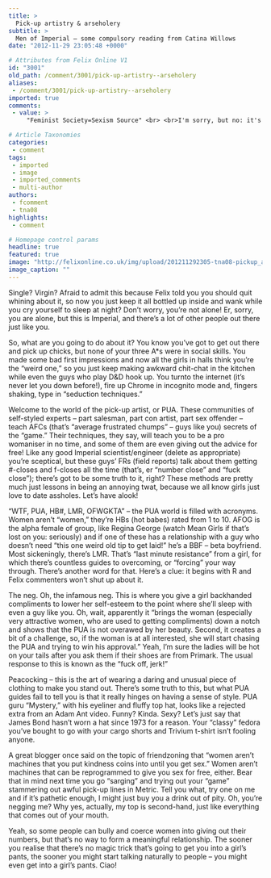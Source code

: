 ```yaml
---
title: >
  Pick-up artistry & arseholery
subtitle: >
  Men of Imperial – some compulsory reading from Catina Willows
date: "2012-11-29 23:05:48 +0000"

# Attributes from Felix Online V1
id: "3001"
old_path: /comment/3001/pick-up-artistry--arseholery
aliases:
 - /comment/3001/pick-up-artistry--arseholery
imported: true
comments:
 - value: >
     "Feminist Society=Sexism Source" <br> <br>I'm sorry, but no: it's really not, and I agree with you entirely that sexism shouldn't be fought with further sexism. Despite what you may think, feminism fights against sexism towards men too, and we don't condone articles like this. That said, I don't think this is anywhere near as problematic as PUAs themselves who literally believe in manipulating women into sex.,I'd just like to rebut the section about peacocking. I have found that women are often drawn to my shrill cry and colourful plumage.,Peacocking is a ridiculous concept. How far can it go? Wll a fedora make me look rogueish in a Don-Draper way or should I go all out and wear my Jacobean ruff?,Wow, what a fantastic article. <br>Thanks.,I believe this article is clear sexism against men, there is so much hate into it. I believe that when there is a problem it is always more than one's fault. So girls that fall from this ''tricks'' (as you suppose) should actually wake up as well. Maybe guys should create a Guys Soci

# Article Taxonomies
categories:
 - comment
tags:
 - imported
 - image
 - imported_comments
 - multi-author
authors:
 - fcomment
 - tna08
highlights:
 - comment

# Homepage control params
headline: true
featured: true
image: "http://felixonline.co.uk/img/upload/201211292305-tna08-pickup_artist.jpg"
image_caption: ""
---
```


Single? Virgin? Afraid to admit this because Felix told you you should quit whining about it, so now you just keep it all bottled up inside and wank while you cry yourself to sleep at night? Don’t worry, you’re not alone! Er, sorry, you are alone, but this is Imperial, and there’s a lot of other people out there just like you.

So, what are you going to do about it? You know you’ve got to get out there and pick up chicks, but none of your three A*s were in social skills. You made some bad first impressions and now all the girls in halls think you’re the “weird one,” so you just keep making awkward chit-chat in the kitchen while even the guys who play D&D hook up. You turnto the internet (it’s never let you down before!), fire up Chrome in incognito mode and, fingers shaking, type in “seduction techniques.”

Welcome to the world of the pick-up artist, or PUA. These communities of self-styled experts – part salesman, part con artist, part sex offender – teach AFCs (that’s “average frustrated chumps” – guys like you) secrets of the “game.” Their techniques, they say, will teach you to be a pro womaniser in no time, and some of them are even giving out the advice for free! Like any good Imperial scientist/engineer (delete as appropriate) you’re sceptical, but these guys’ FRs (field reports) talk about them getting #-closes and f-closes all the time (that’s, er “number close” and “fuck close”); there’s got to be some truth to it, right? These methods are pretty much just lessons in being an annoying twat, because we all know girls just love to date assholes. Let’s have alook!

“WTF, PUA, HB#, LMR, OFWGKTA” – the PUA world is filled with acronyms. Women aren’t “women,” they’re HBs (hot babes) rated from 1 to 10. AFOG is the alpha female of group, like Regina George (watch Mean Girls if that’s lost on you: seriously) and if one of these has a relationship with a guy who doesn’t need “this one weird old tip to get laid!” he’s a BBF – beta boyfriend. Most sickeningly, there’s LMR. That’s “last minute resistance” from a girl, for which there’s countless guides to overcoming, or “forcing” your way through. There’s another word for that. Here’s a clue: it begins with R and Felix commenters won’t shut up about it.

The neg. Oh, the infamous neg. This is where you give a girl backhanded compliments to lower her self-esteem to the point where she’ll sleep with even a guy like you. Oh, wait, apparently it “brings the woman (especially very attractive women, who are used to getting compliments) down a notch and shows that the PUA is not overawed by her beauty. Second, it creates a bit of a challenge, so, if the woman is at all interested, she will start chasing the PUA and trying to win his approval.” Yeah, I’m sure the ladies will be hot on your tails after you ask them if their shoes are from Primark. The usual response to this is known as the “fuck off, jerk!”

Peacocking – this is the art of wearing a daring and unusual piece of clothing to make you stand out. There’s some truth to this, but what PUA guides fail to tell you is that it really hinges on having a sense of style. PUA guru “Mystery,” with his eyeliner and fluffy top hat, looks like a rejected extra from an Adam Ant video. Funny? Kinda. Sexy? Let’s just say that James Bond hasn’t worn a hat since 1973 for a reason. Your “classy” fedora you’ve bought to go with your cargo shorts and Trivium t-shirt isn’t fooling anyone.

A great blogger once said on the topic of friendzoning that “women aren’t machines that you put kindness coins into until you get sex.” Women aren’t machines that can be reprogrammed to give you sex for free, either. Bear that in mind next time you go “sarging” and trying out your “game” stammering out awful pick-up lines in Metric. Tell you what, try one on me and if it’s pathetic enough, I might just buy you a drink out of pity. Oh, you’re negging me? Why yes, actually, my top is second-hand, just like everything that comes out of your mouth.

Yeah, so some people can bully and coerce women into giving out their numbers, but that’s no way to form a meaningful relationship. The sooner you realise that there’s no magic trick that’s going to get you into a girl’s pants, the sooner you might start talking naturally to people – you might even get into a girl’s pants. Ciao!
